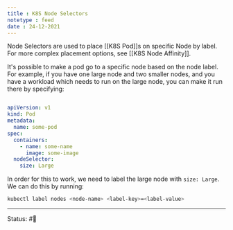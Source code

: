 ```yaml
---
title : K8S Node Selectors
notetype : feed
date : 24-12-2021
---
```


Node Selectors are used to place [[K8S Pod]]s on specific Node by label. For more complex placement options, see [[K8S Node Affinity]].

It's possible to make a pod go to a specific node based on the node label. For example, if you have one large node and two smaller nodes, and you have a workload which needs to run on the large node, you can make it run there by specifying:

```yaml

apiVersion: v1
kind: Pod
metadata:
  name: some-pod
spec:
  containers:
    - name: some-name
      image: some-image
  nodeSelector:
    size: Large


```

In order for this to work, we need to label the large node with `size: Large`. We can do this by running:

```bash
kubectl label nodes <node-name> <label-key>=<label-value>
```


-----

Status: #🌲 

